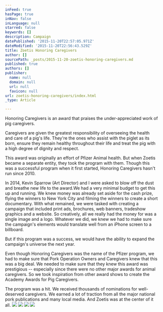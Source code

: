```yaml
---
inFeed: true
hasPage: true
inNav: false
inLanguage: null
starred: false
keywords: []
description: Campaign
datePublished: '2015-11-20T22:57:05.971Z'
dateModified: '2015-11-20T22:56:43.529Z'
title: Zoetis Honoring Caregivers
author: []
sourcePath: _posts/2015-11-20-zoetis-honoring-caregivers.md
published: true
authors: []
publisher:
  name: null
  domain: null
  url: null
  favicon: null
url: zoetis-honoring-caregivers/index.html
_type: Article

---
```

Honoring Caregivers is an award that praises the under-appreciated work of pig caregivers. 

Caregivers are given the greatest responsibility of overseeing the health and care of a pig's life. They're the ones who assist with the piglet as its born, ensure they remain healthy throughout their life and treat the pig with a high degree of dignity and respect. 

This award was originally an effort of Pfizer Animal health. But when Zoetis became a separate entity, they took the program with them. Though this was a successful program when it first started, Honoring Caregivers hasn't run since 2010\. 

In 2014, Kevin Sparrow (Art Director) and I were asked to blow off the dust and breathe new life to the award.We had a very minimal budget to get this up and running. We knew money was already set aside for the cash prize, flying the winners to New York City and filming the winners to create a short documentary. With what remained, we were tasked with creating a campaign that included print ads, brochures, web banners, tradeshow graphics and a website. So creatively, all we really had the money for was a single image and a logo. Whatever we did, we knew we had to make sure the campaign's elements would translate well from an iPhone screen to a billboard. 

But if this program was a success, we would have the ability to expand the campaign's universe the next year.

Even though Honoring Caregivers was the name of the Pfizer program, we had to make sure that Pork Operation Owners and Caregivers knew that this was a big deal. We needed to make sure that they knew this award was prestigious -- especially since there were no other major awards for animal caregivers. So we took inspiration from other award shows to create the Academy Awards for Pig Caregivers.

The program was a hit. We received thousands of nominations for well-deserved caregivers. We earned a lot of traction from all the major national pork publications and many local media. And Zoetis was at the center of it all. ![](https://the-grid-user-content.s3-us-west-2.amazonaws.com/37db9314-ac39-4266-aee8-cea1c24f18be.jpg)
![](https://the-grid-user-content.s3-us-west-2.amazonaws.com/bb21c2ea-7d0c-486b-90c9-cbaed89c5a51.png)
![](https://the-grid-user-content.s3-us-west-2.amazonaws.com/651fafe2-fc9d-41b0-bfce-1001981a55d4.jpg)
![](https://the-grid-user-content.s3-us-west-2.amazonaws.com/0f968148-7c46-42ad-9cec-d1b4de2a9dc3.jpg)